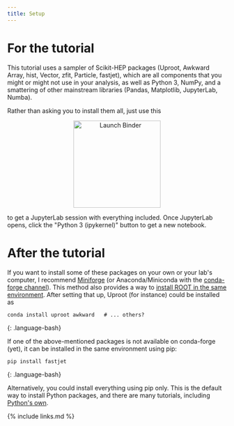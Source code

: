 ```yaml
---
title: Setup
---
```


# For the tutorial

This tutorial uses a sampler of Scikit-HEP packages (Uproot, Awkward Array, hist, Vector, zfit, Particle, fastjet), which are all components that you might or might not use in your analysis, as well as Python 3, NumPy, and a smattering of other mainstream libraries (Pandas, Matplotlib, JupyterLab, Numba).

Rather than asking you to install them all, just use this

<p align="center">
  <a href="https://mybinder.org/v2/gh/hsf-training/hsf-training-scikit-hep-webpage/binder?urlpath=lab" target="_blank">
    <img src="https://mybinder.org/badge_logo.svg" alt="Launch Binder" width="200">
  </a>
</p>

to get a JupyterLab session with everything included. Once JupyterLab opens, click the "Python 3 (ipykernel)" button to get a new notebook.

# After the tutorial

If you want to install some of these packages on your own or your lab's computer, I recommend [Miniforge](https://github.com/conda-forge/miniforge) (or Anaconda/Miniconda with the [conda-forge channel](https://conda-forge.org/docs/user/introduction.html#how-can-i-install-packages-from-conda-forge)). This method also provides a way to [install ROOT in the same environment](https://github.com/conda-forge/root-feedstock#readme). After setting that up, Uproot (for instance) could be installed as

~~~
conda install uproot awkward   # ... others?
~~~
{: .language-bash}

If one of the above-mentioned packages is not available on conda-forge (yet), it can be installed in the same environment using pip:

~~~
pip install fastjet
~~~
{: .language-bash}

Alternatively, you could install everything using pip only. This is the default way to install Python packages, and there are many tutorials, including [Python's own](https://packaging.python.org/en/latest/tutorials/installing-packages/).

{% include links.md %}
